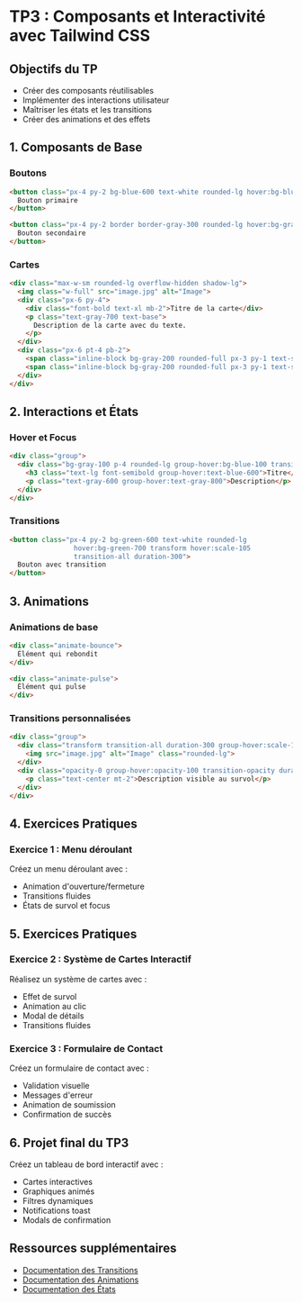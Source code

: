 # TP3 : Composants et Interactivité avec Tailwind CSS

## Objectifs du TP

- Créer des composants réutilisables
- Implémenter des interactions utilisateur
- Maîtriser les états et les transitions
- Créer des animations et des effets

## 1. Composants de Base

### Boutons

```html
<button class="px-4 py-2 bg-blue-600 text-white rounded-lg hover:bg-blue-700 focus:outline-none focus:ring-2 focus:ring-blue-500 focus:ring-offset-2">
  Bouton primaire
</button>

<button class="px-4 py-2 border border-gray-300 rounded-lg hover:bg-gray-50 focus:outline-none focus:ring-2 focus:ring-gray-500 focus:ring-offset-2">
  Bouton secondaire
</button>
```

### Cartes

```html
<div class="max-w-sm rounded-lg overflow-hidden shadow-lg">
  <img class="w-full" src="image.jpg" alt="Image">
  <div class="px-6 py-4">
    <div class="font-bold text-xl mb-2">Titre de la carte</div>
    <p class="text-gray-700 text-base">
      Description de la carte avec du texte.
    </p>
  </div>
  <div class="px-6 pt-4 pb-2">
    <span class="inline-block bg-gray-200 rounded-full px-3 py-1 text-sm font-semibold text-gray-700 mr-2 mb-2">#tag1</span>
    <span class="inline-block bg-gray-200 rounded-full px-3 py-1 text-sm font-semibold text-gray-700 mr-2 mb-2">#tag2</span>
  </div>
</div>
```

## 2. Interactions et États

### Hover et Focus

```html
<div class="group">
  <div class="bg-gray-100 p-4 rounded-lg group-hover:bg-blue-100 transition-colors duration-300">
    <h3 class="text-lg font-semibold group-hover:text-blue-600">Titre</h3>
    <p class="text-gray-600 group-hover:text-gray-800">Description</p>
  </div>
</div>
```

### Transitions

```html
<button class="px-4 py-2 bg-green-600 text-white rounded-lg 
                hover:bg-green-700 transform hover:scale-105 
                transition-all duration-300">
  Bouton avec transition
</button>
```

## 3. Animations

### Animations de base

```html
<div class="animate-bounce">
  Élément qui rebondit
</div>

<div class="animate-pulse">
  Élément qui pulse
</div>
```

### Transitions personnalisées

```html
<div class="group">
  <div class="transform transition-all duration-300 group-hover:scale-110">
    <img src="image.jpg" alt="Image" class="rounded-lg">
  </div>
  <div class="opacity-0 group-hover:opacity-100 transition-opacity duration-300">
    <p class="text-center mt-2">Description visible au survol</p>
  </div>
</div>
```

## 4. Exercices Pratiques

### Exercice 1 : Menu déroulant

Créez un menu déroulant avec :

- Animation d'ouverture/fermeture
- Transitions fluides
- États de survol et focus

## 5. Exercices Pratiques

### Exercice 2 : Système de Cartes Interactif

Réalisez un système de cartes avec :

- Effet de survol
- Animation au clic
- Modal de détails
- Transitions fluides

### Exercice 3 : Formulaire de Contact

Créez un formulaire de contact avec :

- Validation visuelle
- Messages d'erreur
- Animation de soumission
- Confirmation de succès

## 6. Projet final du TP3

Créez un tableau de bord interactif avec :

- Cartes interactives
- Graphiques animés
- Filtres dynamiques
- Notifications toast
- Modals de confirmation

## Ressources supplémentaires

- [Documentation des Transitions](https://tailwindcss.com/docs/transition-property)
- [Documentation des Animations](https://tailwindcss.com/docs/animation)
- [Documentation des États](https://tailwindcss.com/docs/hover-focus-and-other-states)
